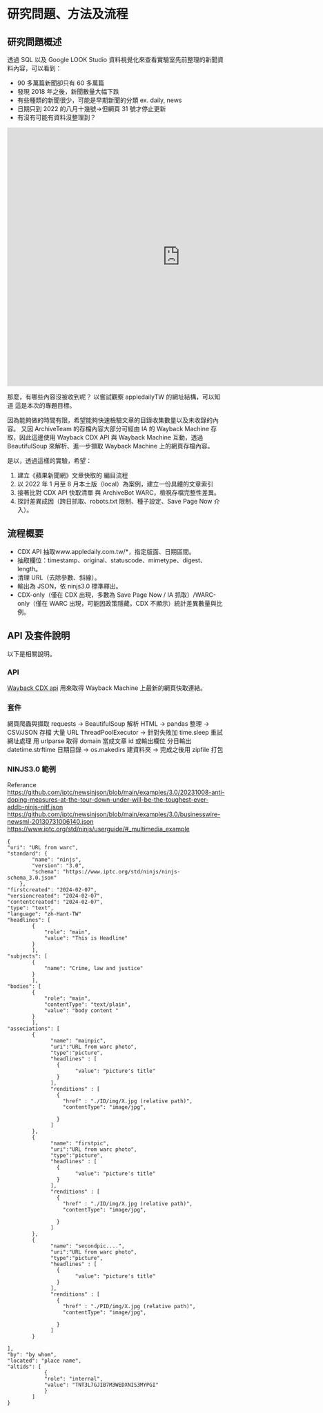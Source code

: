 # 研究問題、方法及流程

## 研究問題概述

透過 SQL 以及 Google LOOK Studio 資料視覺化來查看實驗室先前整理的新聞資料內容，可以看到：

- 90 多萬篇新聞卻只有 60 多萬篇
- 發現 2018 年之後，新聞數量大幅下跌
- 有些種類的新聞很少，可能是早期新聞的分類 ex. daily, news
- 日期只到 2022 的八月十幾號->但網頁 31 號才停止更新
- 有沒有可能有資料沒整理到？

<iframe width="800" height="600" src="https://lookerstudio.google.com/embed/reporting/892b2c90-c9a4-4488-a6f7-559739d5a64c/page/crMUF" frameborder="0" style="border:0" allowfullscreen sandbox="allow-storage-access-by-user-activation allow-scripts allow-same-origin allow-popups allow-popups-to-escape-sandbox"></iframe>

那麼，有哪些內容沒被收到呢？
以嘗試觀察 appledailyTW 的網址結構，可以知道
這是本次的專題目標。

因為能夠做的時間有限，希望能夠快速檢驗文章的目錄收集數量以及未收錄的內容。
又因 ArchiveTeam 的存檔內容大部分可經由 IA 的 Wayback Machine 存取，因此這邊使用 Wayback CDX API 與 Wayback Machine 互動，透過 BeautifulSoup 來解析、進一步擷取 Wayback Machine 上的網頁存檔內容。

是以，透過這樣的實驗，希望：

1. 建立《蘋果新聞網》文章快取的 編目流程
2. 以 2022 年 1 月至 8 月本土版（local）為案例，建立一份具體的文章索引
3. 接著比對 CDX API 快取清單 與 ArchiveBot WARC，檢視存檔完整性差異。
4. 探討差異成因（跨日抓取、robots.txt 限制、種子設定、Save Page Now 介入）。

## 流程概要

- CDX API 抽取www.appledaily.com.tw/*，指定版面、日期區間。
- 抽取欄位：timestamp、original、statuscode、mimetype、digest、length。
- 清理 URL（去除參數、斜線）。
- 輸出為 JSON，依 ninjs3.0 標準釋出。
- CDX-only（僅在 CDX 出現，多數為 Save Page Now / IA 抓取）/WARC-only（僅在 WARC 出現，可能因政策隱藏，CDX 不顯示）統計差異數量與比例。

## API 及套件說明

以下是相關說明。

### API

[Wayback CDX api](https://github.com/internetarchive/wayback/tree/master/wayback-cdx-server)
用來取得 Wayback Machine 上最新的網頁快取連結。

### 套件

網頁爬蟲與擷取 requests → BeautifulSoup 解析 HTML → pandas 整理 → CSV/JSON 存檔
大量 URL ThreadPoolExecutor → 針對失敗加 time.sleep 重試
網址處理 用 urlparse 取得 domain 當成文章 id 或輸出欄位
分日輸出 datetime.strftime 日期目錄 → os.makedirs 建資料夾 → 完成之後用 zipfile 打包

### NINJS3.0 範例

Referance
https://github.com/iptc/newsinjson/blob/main/examples/3.0/20231008-anti-doping-measures-at-the-tour-down-under-will-be-the-toughest-ever-addb-ninjs-nitf.json
https://github.com/iptc/newsinjson/blob/main/examples/3.0/businesswire-newsml-20130731006140.json
https://www.iptc.org/std/ninjs/userguide/#_multimedia_example

```
{
"uri": "URL from warc",
"standard": {
		"name": "ninjs",
		"version": "3.0",
		"schema": "https://www.iptc.org/std/ninjs/ninjs-schema_3.0.json"
	},
"firstcreated": "2024-02-07",
"versioncreated": "2024-02-07",
"contentcreated": "2024-02-07",
"type": "text",
"language": "zh-Hant-TW"
"headlines": [
		{
			"role": "main",
			"value": "This is Headline"
		}
    	],
"subjects": [
		{
			"name": "Crime, law and justice"
		}
        ],
"bodies": [
		{
			"role": "main",
            "contentType": "text/plain",
			"value": "body content "
		}
    	],
"associations": [
        {
              "name": "mainpic",
              "uri":"URL from warc photo",
              "type":"picture",
              "headlines" : [
                {
                      "value": "picture's title"
                }
              ],
              "renditions" : [
                {
                  "href" : "./ID/img/X.jpg (relative path)",
                  "contentType": "image/jpg",

                }
              ]
        },
        {
              "name": "firstpic",
              "uri":"URL from warc photo",
              "type":"picture",
              "headlines" : [
                {
                      "value": "picture's title"
                }
              ],
              "renditions" : [
                {
                  "href" : "./ID/img/X.jpg (relative path)",
                  "contentType": "image/jpg",

                }
              ]
        },
        {
              "name": "secondpic....",
              "uri":"URL from warc photo",
              "type":"picture",
              "headlines" : [
                {
                      "value": "picture's title"
                }
              ],
              "renditions" : [
                {
                  "href" : "./PID/img/X.jpg (relative path)",
                  "contentType": "image/jpg",

                }
              ]
        }

],
"by": "by whom",
"located": "place name",
"altids": [
		    {
			"role": "internal",
			"value": "TNT3L7GJIB7M3WEDXNIS3MYPGI"
		    }
    	]
}
```
